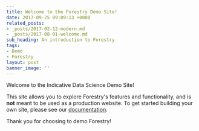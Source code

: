 ```yaml
---
title: Welcome to the Forestry Demo Site!
date: 2017-09-25 09:09:13 +0000
related_posts:
- _posts/2017-02-12-modern.md
- _posts/2017-08-01-welcome.md
sub_heading: An introduction to Forestry
tags:
- Demo
- Forestry
layout: post
banner_image: ''
---
```

Welcome to the Indicative Data Science Demo Site!

This site allows you to explore Forestry's features and functionality, and is **not** meant to be used as a production website. To get started building your own site, please see our [documentation](https://forestry.io/docs/).

Thank you for choosing to demo Forestry!
